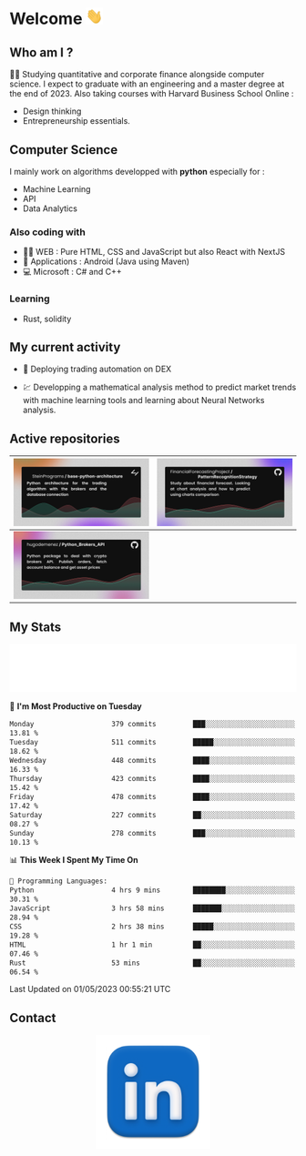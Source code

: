 # Welcome <img src="assets/hello.gif" width="30px"/>

## Who am I ?

:man_student: Studying quantitative and corporate finance alongside computer science.
I expect to graduate with an engineering and a master degree at the end of 2023.
Also taking courses with Harvard Business School Online :

* Design thinking
* Entrepreneurship essentials.

## Computer Science

I mainly work on algorithms developped with **python** especially for :

* Machine Learning
* API
* Data Analytics

### Also coding with

* :man_technologist: WEB : Pure HTML, CSS and JavaScript but also React with NextJS
* :iphone: Applications : Android (Java using Maven)
* :computer: Microsoft : C# and C++

### Learning

* Rust, solidity

## My current activity

* :rocket: Deploying trading automation on DEX

* :chart: Developping a mathematical analysis method to predict market trends with machine learning tools and learning about Neural Networks analysis.

## Active repositories

|[![Python Trading Algorithm](assets/base_python_architecture.png)](https://github.com/SteinPrograms/base-python-architecture)|[![Quantitative Prediction](assets/pattern_recognition_strategy.png)](https://github.com/FinancialForecastingProject/PatternRecognitionStrategy.git)|
| ------------- | ------------- |
|[![Broker SDK](assets/python_brokers_api.png)](https://github.com/hugodemenez/Python_Brokers_API)||

## My Stats

<p align=center>
<img src="metrics.plugin.wakatime.svg" alt="Metrics">
</p>

<!--START_SECTION:waka-->
📅 **I'm Most Productive on Tuesday** 

```text
Monday                   379 commits         ███░░░░░░░░░░░░░░░░░░░░░░   13.81 % 
Tuesday                  511 commits         █████░░░░░░░░░░░░░░░░░░░░   18.62 % 
Wednesday                448 commits         ████░░░░░░░░░░░░░░░░░░░░░   16.33 % 
Thursday                 423 commits         ████░░░░░░░░░░░░░░░░░░░░░   15.42 % 
Friday                   478 commits         ████░░░░░░░░░░░░░░░░░░░░░   17.42 % 
Saturday                 227 commits         ██░░░░░░░░░░░░░░░░░░░░░░░   08.27 % 
Sunday                   278 commits         ███░░░░░░░░░░░░░░░░░░░░░░   10.13 % 
```


📊 **This Week I Spent My Time On** 

```text
💬 Programming Languages: 
Python                   4 hrs 9 mins        ████████░░░░░░░░░░░░░░░░░   30.31 % 
JavaScript               3 hrs 58 mins       ███████░░░░░░░░░░░░░░░░░░   28.94 % 
CSS                      2 hrs 38 mins       █████░░░░░░░░░░░░░░░░░░░░   19.28 % 
HTML                     1 hr 1 min          ██░░░░░░░░░░░░░░░░░░░░░░░   07.46 % 
Rust                     53 mins             ██░░░░░░░░░░░░░░░░░░░░░░░   06.54 % 
```


 Last Updated on 01/05/2023 00:55:21 UTC
<!--END_SECTION:waka-->

## Contact

<p align=center >
<a href="https://www.linkedin.com/in/hugo-demenez/">
<picture>
  <source media="(prefers-color-scheme: dark)" srcset="assets/linkedin_light.png">
  <img height="200px" width="200px" alt="Linkedin link" src="assets/linkedin.png">
</picture>
</a>
</p>
